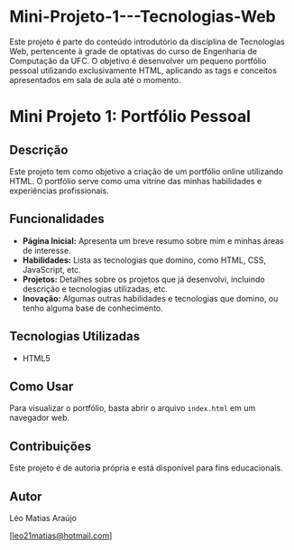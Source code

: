# Mini-Projeto-1---Tecnologias-Web
Este projeto é parte do conteúdo introdutório da disciplina de Tecnologias Web, pertencente à grade de optativas do curso de Engenharia de Computação da UFC. O objetivo é desenvolver um pequeno portfólio pessoal utilizando exclusivamente HTML, aplicando as tags e conceitos apresentados em sala de aula até o momento.

# Mini Projeto 1: Portfólio Pessoal

## Descrição
Este projeto tem como objetivo a criação de um portfólio online utilizando HTML. O portfólio serve como uma vitrine das minhas habilidades e experiências profissionais.

## Funcionalidades
* **Página Inicial:** Apresenta um breve resumo sobre mim e minhas áreas de interesse.
* **Habilidades:** Lista as tecnologias que domino, como HTML, CSS, JavaScript, etc.
* **Projetos:** Detalhes sobre os projetos que já desenvolvi, incluindo descrição e tecnologias utilizadas, etc.
* **Inovação:** Algumas outras habilidades e tecnologias que domino, ou tenho alguma base de conhecimento.

## Tecnologias Utilizadas
* HTML5

## Como Usar
Para visualizar o portfólio, basta abrir o arquivo `index.html` em um navegador web.

## Contribuições
Este projeto é de autoria própria e está disponível para fins educacionais.

## Autor
Léo Matias Araújo

[leo21matias@hotmail.com]
